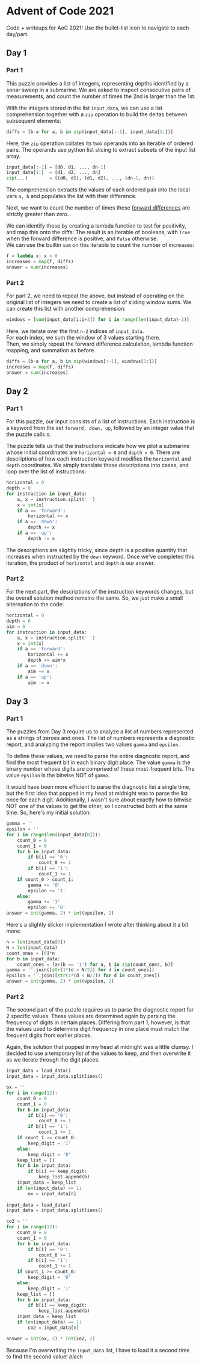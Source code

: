 # Advent of Code 2021

Code + writeups for AoC 2021!  Use the bullet-list icon to 
navigate to each day/part.  

## Day 1

### Part 1

This puzzle provides a list of integers, representing depths 
identified by a sonar sweep in a submarine.  We are asked to
inspect consecutive pairs of measurements, and count the 
number of times the 2nd is larger than the 1st.  

With the integers stored in the list `input_data`, we can use
a list comprehension together with a `zip` operation to build
the deltas between subsequent elements:

```python
diffs = [b-a for a, b in zip(input_data[:-1], input_data[1:])]
```

Here, the `zip` operation collates its two operands into an
iterable of ordered pairs.  The operands use python list
slicing to extract subsets of the input list array.  

```python
input_data[:-1] = [d0, d1, ..., dn-1]
input_data[1:]  = [d1, d2, ..., dn]
zip(...)        = [(d0, d1), (d1, d2), ..., (dn-1, dn)]
```

The comprehension extracts the values of each ordered 
pair into the local vars `a, b` and populates the list
with their difference.  

Next, we want to count the number of times these [forward
differences](https://en.wikipedia.org/wiki/Finite_difference#Basic_types)
are strictly greater than zero.  

We can identify these by creating a lambda function to
test for positivity, and map this onto the diffs:
The result is an iterable of booleans, with `True` when the
forward difference is positive, and `False` otherwise.  
We can use the builtin `sum` on this iterable to count
the number of increases:

```python
f = lambda x: x > 0
increases = map(f, diffs)
answer = sum(increases)
```

### Part 2

For part 2, we need to repeat the above, but instead of 
operating on the original list of integers we need to
create a list of sliding window sums.  We can create
this list with another comprehension:

```python
windows = [sum(input_data[i:i+3]) for i in range(len(input_data)-2)]
```

Here, we iterate over the first `n-2` indices of `input_data`.  
For each index, we sum the window of 3 values starting there.  
Then, we simply repeat the forward difference calculation,
lambda function mapping, and summation as before.  

```python
diffs = [b-a for a, b in zip(windows[:-1], windows[1:])]
increases = map(f, diffs)
answer = sum(increases)
```

## Day 2

### Part 1

For this puzzle, our input consists of a list of instructions.  Each
instruction is a keyword from the set `forward, down, up`, followed
by an integer value that the puzzle calls `X`.  

The puzzle tells us that the instructions indicate how we pilot a
submarine whose initial coordinates are `horizontal = 0` and 
`depth = 0`.  There are descriptions of how each instruction keyword
modifies the `horizontal` and `depth` coordinates.  We simply 
translate those descriptions into cases, and loop over the list of 
instructions:

```python
horizontal = 0
depth = 0
for instruction in input_data:
    a, x = instruction.split(' ')
    x = int(x)
    if a == 'forward':
        horizontal += x
    if a == 'down':
        depth += x
    if a == 'up':
        depth -= x
```

The descriptions are slightly tricky, since depth is a positive quantity
that increases when instructed by the `down` keyword.  Once we've 
completed this iteration, the product of `horizontal` and `depth` is our
answer.

### Part 2

For the next part, the descriptions of the instruction keywords changes,
but the overall solution method remains the same.  So, we just make a 
small alternation to the code:

```python
horizontal = 0
depth = 0
aim = 0
for instruction in input_data:
    a, x = instruction.split(' ')
    x = int(x)
    if a == 'forward':
        horizontal += x
        depth += aim*x
    if a == 'down':
        aim += x
    if a == 'up':
        aim -= x
```

## Day 3

### Part 1

The puzzles from Day 3 require us to analyze a list of numbers represented
as a strings of zeroes and ones.  The list of numbers represents a 
diagnostic report, and analyzing the report implies two values `gamma` and
`epsilon`.  

To define these values, we need to parse the entire diagnostic report, and
find the most frequent bit in each binary digit place.  The value `gamma` 
is the binary number whose digits are comprised of these most-frequent bits.
The value `epsilon` is the bitwise NOT of `gamma`.  

It would have been more efficient to parse the diagnostic list a single time,
but the first idea that popped in my head at midnight was to parse the list
once for each digit.  Additionally, I wasn't sure about exactly how to 
bitwise NOT one of the values to get the other, so I constructed both at the
same time.  So, here's my initial solution:

```python
gamma = ''
epsilon = ''
for i in range(len(input_data[0])):
    count_0 = 0
    count_1 = 0
    for b in input_data:
        if b[i] == '0':
            count_0 += 1
        if b[i] == '1':
            count_1 += 1
    if count_0 > count_1:
        gamma += '0'
        epsilon += '1'
    else:
        gamma += '1'
        epsilon += '0'
answer = int(gamma, 2) * int(epsilon, 2)
```

Here's a slightly slicker implementation I wrote after thinking about it a bit more:

```python
n = len(input_data[0])
N = len(input_data)
count_ones = [0]*n
for b in input_data:
    count_ones = [a+(b == '1') for a, b in zip(count_ones, b)]
gamma = ''.join([str(1*(d > N/2)) for d in count_ones])
epsilon = ''.join([str(1*(d < N/2)) for d in count_ones])
answer = int(gamma, 2) * int(epsilon, 2)
```

### Part 2

The second part of the puzzle requires us to parse the diagnostic
report for 2 specific values.  These values are determined again by
parsing the frequency of digits in certain places.  Differing from
part 1, however, is that the values used to determine digit frequency
in one place must match the frequent digits from earlier places.  

Again, the solution that popped in my head at midnight was a little
clumsy.  I decided to use a
temporary list of the values to keep, and then overwrite it as we 
iterate through the digit places.  

```python
input_data = load_data()
input_data = input_data.splitlines()

ox = ''
for i in range(12):
    count_0 = 0
    count_1 = 0
    for b in input_data:
        if b[i] == '0':
            count_0 += 1
        if b[i] == '1':
            count_1 += 1
    if count_1 >= count_0:
        keep_digit = '1'
    else:
        keep_digit = '0'
    keep_list = []
    for b in input_data:
        if b[i] == keep_digit:
            keep_list.append(b)
    input_data = keep_list
    if len(input_data) == 1:
        ox = input_data[0]
        
input_data = load_data()
input_data = input_data.splitlines()

co2 = ''
for i in range(12):
    count_0 = 0
    count_1 = 0
    for b in input_data:
        if b[i] == '0':
            count_0 += 1
        if b[i] == '1':
            count_1 += 1
    if count_1 >= count_0:
        keep_digit = '0'
    else:
        keep_digit = '1'
    keep_list = []
    for b in input_data:
        if b[i] == keep_digit:
            keep_list.append(b)
    input_data = keep_list
    if len(input_data) == 1:
        co2 = input_data[0]

answer = int(ox, 2) * int(co2, 2)
```

Because I'm overwriting the `input_data` list, I have to load it a 
second time to find the second value!  *blech*  
